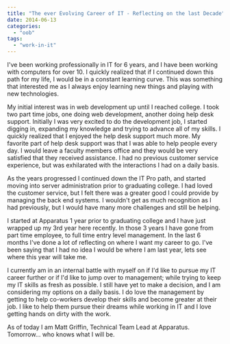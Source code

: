 ```yaml
---
title: "The ever Evolving Career of IT - Reflecting on the last Decade"
date: 2014-06-13
categories: 
  - "oob"
tags: 
  - "work-in-it"
---
```


I've been working professionally in IT for 6 years, and I have been working with computers for over 10. I quickly realized that if I continued down this path for my life, I would be in a constant learning curve. This was something that interested me as I always enjoy learning new things and playing with new technologies.

My initial interest was in web development up until I reached college. I took two part time jobs, one doing web development, another doing help desk support. Initially I was very excited to do the development job, I started digging in, expanding my knowledge and trying to advance all of my skills. I quickly realized that I enjoyed the help desk support much more. My favorite part of help desk support was that I was able to help people every day. I would leave a faculty members office and they would be very satisfied that they received assistance. I had no previous customer service experience, but was exhilarated with the interactions I had on a daily basis.

As the years progressed I continued down the IT Pro path, and started moving into server administration prior to graduating college. I had loved the customer service, but I felt there was a greater good I could provide by managing the back end systems. I wouldn't get as much recognition as I had previously, but I would have many more challenges and still be helping.

I started at Apparatus 1 year prior to graduating college and I have just wrapped up my 3rd year here recently. In those 3 years I have gone from part time employee, to full time entry level management. In the last 6 months I've done a lot of reflecting on where I want my career to go. I've been saying that I had no idea I would be where I am last year, lets see where this year will take me.

I currently am in an internal battle with myself on if I'd like to pursue my IT career further or if I'd like to jump over to management; while trying to keep my IT skills as fresh as possible. I still have yet to make a decision, and I am considering my options on a daily basis. I do love the management by getting to help co-workers develop their skills and become greater at their job. I like to help them pursue their dreams while working in IT and I love getting hands on dirty with the work.

As of today I am Matt Griffin, Technical Team Lead at Apparatus. Tomorrow... who knows what I will be.
